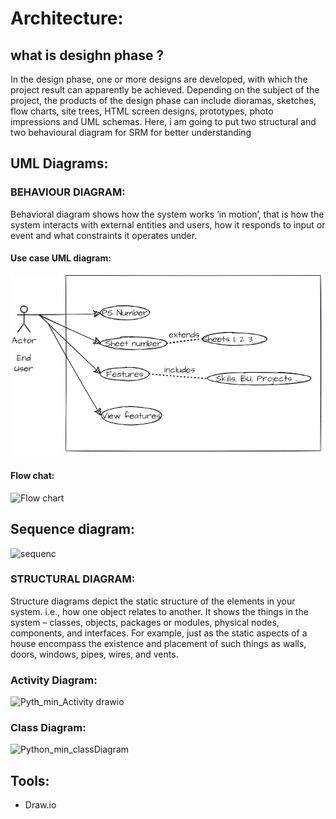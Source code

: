 # Architecture:

## what is desighn phase ?
In the design phase, one or more designs are developed, with which the project result can apparently be achieved. Depending on the subject of the project, the products of the design phase can include dioramas, sketches, flow charts, site trees, HTML screen designs, prototypes, photo impressions and UML schemas. Here, i am going to put two structural and two behavioural diagram for SRM for better understanding

## UML Diagrams:
### BEHAVIOUR DIAGRAM:
Behavioral diagram shows how the system works ‘in motion’, that is how the system interacts with external entities and users, how it responds to input or event and what constraints it operates under.
#### Use case UML diagram:
![usecase](Behaviour_Diagram/usecase.jpg)

#### Flow chat:
![Flow chart](https://user-images.githubusercontent.com/89726153/136704701-49f9c89e-2650-40fe-9445-d57ef6383e7c.jpg)

## Sequence diagram:
![sequenc](https://user-images.githubusercontent.com/63805043/136741566-467d631f-e5d8-408b-a029-71e6b9f2c692.png)


### STRUCTURAL DIAGRAM:
Structure diagrams depict the static structure of the elements in your system. i.e., how one object relates to another. It shows the things in the system – classes, objects, packages or modules, physical nodes, components, and interfaces. For example, just as the static aspects of a house encompass the existence and placement of such things as walls, doors, windows, pipes, wires, and vents.

### Activity Diagram:

![Pyth_min_Activity drawio](https://user-images.githubusercontent.com/63805043/136702690-1b43e7bc-48ca-4edd-87eb-ceb6c5900e26.png)



### Class Diagram:
![Python_min_classDiagram](https://user-images.githubusercontent.com/63805043/136702749-84961ef9-85f6-4dde-8e9f-be12518d4948.png)



## Tools:
- Draw.io
